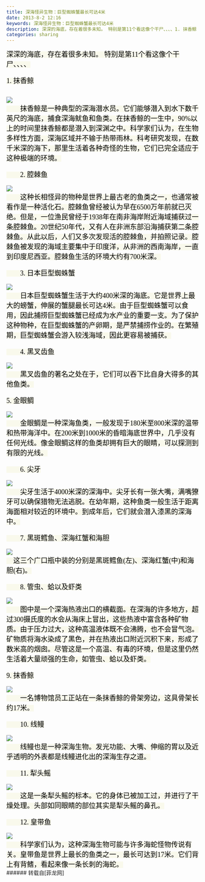 ```yaml
---
title: 深海怪异生物：巨型蜘蛛蟹最长可达4米
date: 2013-8-2 12:16
keywords: 深海怪异生物：巨型蜘蛛蟹最长可达4米
description: 深深的海底，存在着很多未知。 特别是第11个看这像个干尸、、、、1. 抹香鲸　　抹香鲸是一种典型的深海潜水员。它们能够潜入到水下数千英尺的海底，捕食深海鱿鱼和鱼类。在抹香鲸的一生中，90%以上的时间里抹香鲸都是潜入到深渊之中。科学家们认为，在生物多样性方面，深海区域并不输于热带雨林。科考研究发现，在数千米深的海下，那里生活着各种奇怪的生物，它们已完全适应于这种极端的环境。　　2. 腔棘鱼　　这种长相怪异的物种是世界上最古老的鱼类之一，也通常被看作是一种活化石。腔棘鱼曾经被认为早在6500万年前就已灭绝。但是，一位渔民曾经于1938年在南非海岸附近海域捕获过一条腔棘鱼。20世纪50年代，又有人在非洲东部沿海捕获第二条腔棘鱼。从此以后，人们又多次发现活的腔棘鱼，并拍照记录。腔棘鱼被发现的海域主要集中于印度洋，从非洲的西南海岸，一直到印度尼西亚。腔棘鱼生活的环境大约有700米深。　　3. 日本巨型蜘蛛蟹　　日本巨型蜘蛛蟹生活于大约400米深的海底。它是世界上最大的螃蟹，伸展的蟹腿最长可达4米。由于巨型蜘蛛蟹可以食用，因此捕捞巨型蜘蛛蟹已经成为水产业的重要一支。为了保护这种物种，在巨型蜘蛛蟹的产卵期，是严禁捕捞作业的。在繁殖期，巨型蜘蛛蟹会游入较浅海域，因此更容易被捕获。　　4. 黑叉齿鱼　　黑叉齿鱼的著名之处在于，它们可以吞下比自身大得多的其他鱼类。5. 金眼鲷　　金眼鲷是一种深海鱼类，一般发现于180米至800米深的温带和热带海洋中。在200米到1000米的昏暗海底世界中，几乎没有任何光线。像金眼鲷这样的鱼类却拥有巨大的眼睛，可以探测到有限的光线。　　6. 尖牙　　尖牙生活于4000米深的深海中。尖牙长有一张大嘴，满嘴獠牙可以确保猎物无法逃脱。在幼年期，这种鱼类一般生活于距离海面相对较近的环境中。到成年后，它们就会潜入漆黑的深海中。　　7. 黑斑鳕鱼、深海红蟹和海胆　这三个广口瓶中装的分别是黑斑鳕鱼(左)、深海红蟹(中)和海胆(右)。　　8. 管虫、蛤以及虾类　　图中是一个深海热液出口的横截面。在深海的许多地方，超过300摄氏度的水会从海床上冒出，这些热液中富含各种矿物质。由于压力过大，这种高温液体既不会沸腾，也不会冒气泡。矿物质将海水染成了黑色，并在热液出口附近沉积下来，形成了数米高的烟囱。尽管这是一个高温、有毒的环境，但是这里仍然生活着大量顽强的生命，如管虫、蛤以及虾类。9. 抹香鲸　　一名博物馆员工正站在一条抹香鲸的骨架旁边，这具骨架长约17米。　　10. 线鳗　　线鳗也是一种深海生物。发光功能、大嘴、伸缩的胃以及近乎透明的外表都是线鳗进化出的深海生存之道。　　11. 犁头鳐　　这是一条犁头鳐的标本。它的身体已被加工过，并进行了干燥处理。头部如同眼睛的部位其实是犁头鳐的鼻孔。　　12. 皇带鱼　　科学家们认为，这种深海生物可能与许多海蛇怪物传说有关。皇带鱼是世界上最长的鱼类之一，最长可达到17米。它们背上有背鳍，看起来像一条长刺的海蛇。
categories: sharing
---
```

<td class="t_f" id="postmessage_30530">

<font color="#000"><font style="background-color:rgb(249, 249, 236)"><font face="Tahoma"><font size="4">深深的海底，存在着很多未知。 特别是第11个看这像个干尸、、、、</font></font></font></font><br/>
<br/>
<font color="#000"><font style="background-color:rgb(249, 249, 236)"><font face="Tahoma"><font size="4">1. 抹香鲸</font></font></font></font><br/>
<br/>

<img aid="11357" data-cf-modified-743bddd714ee06b219893fd6-="" file="data/attachment/forum/201308/02/121235hdodsojs0kzpkpk0.jpg.thumb.jpg" id="aimg_11357" inpost="1" onclick="" onmouseover="" src="http://www.flw.ph/data/attachment/forum/201308/02/121235hdodsojs0kzpkpk0.jpg" style="cursor:pointer" zoomfile="data/attachment/forum/201308/02/121235hdodsojs0kzpkpk0.jpg"/>


<br/>
<font color="#000"><font style="background-color:rgb(249, 249, 236)"><font face="Tahoma"><font size="4">　　抹香鲸是一种典型的深海潜水员。它们能够潜入到水下数千英尺的海底，捕食深海鱿鱼和鱼类。在抹香鲸的一生中，90%以上的时间里抹香鲸都是潜入到深渊之中。科学家们认为，在生物多样性方面，深海区域并不输于热带雨林。科考研究发现，在数千米深的海下，那里生活着各种奇怪的生物，它们已完全适应于这种极端的环境。</font></font></font></font><br/>
<br/>
<font color="#000"><font style="background-color:rgb(249, 249, 236)"><font face="Tahoma"><font size="4">　　2. 腔棘鱼</font></font></font></font><br/>
<br/>

<img aid="11358" data-cf-modified-743bddd714ee06b219893fd6-="" file="data/attachment/forum/201308/02/121236rozyy49o16h5fo46.jpg.thumb.jpg" id="aimg_11358" inpost="1" onclick="" onmouseover="" src="http://www.flw.ph/data/attachment/forum/201308/02/121236rozyy49o16h5fo46.jpg" style="cursor:pointer" zoomfile="data/attachment/forum/201308/02/121236rozyy49o16h5fo46.jpg"/>


<br/>
<font color="#000"><font style="background-color:rgb(249, 249, 236)"><font face="Tahoma"><font size="4">　　这种长相怪异的物种是世界上最古老的鱼类之一，也通常被看作是一种活化石。腔棘鱼曾经被认为早在6500万年前就已灭绝。但是，一位渔民曾经于1938年在南非海岸附近海域捕获过一条腔棘鱼。20世纪50年代，又有人在非洲东部沿海捕获第二条腔棘鱼。从此以后，人们又多次发现活的腔棘鱼，并拍照记录。腔棘鱼被发现的海域主要集中于印度洋，从非洲的西南海岸，一直到印度尼西亚。腔棘鱼生活的环境大约有700米深。</font></font></font></font><br/>
<br/>
<font color="#000"><font style="background-color:rgb(249, 249, 236)"><font face="Tahoma"><font size="4">　　3. 日本巨型蜘蛛蟹</font></font></font></font><br/>
<br/>

<img aid="11359" data-cf-modified-743bddd714ee06b219893fd6-="" file="data/attachment/forum/201308/02/121237pceq1g11jjxcmgyq.jpg.thumb.jpg" id="aimg_11359" inpost="1" onclick="" onmouseover="" src="http://www.flw.ph/data/attachment/forum/201308/02/121237pceq1g11jjxcmgyq.jpg" style="cursor:pointer" zoomfile="data/attachment/forum/201308/02/121237pceq1g11jjxcmgyq.jpg"/>


<br/>
<font color="#000"><font style="background-color:rgb(249, 249, 236)"><font face="Tahoma"><font size="4">　　日本巨型蜘蛛蟹生活于大约400米深的海底。它是世界上最大的螃蟹，伸展的蟹腿最长可达4米。由于巨型蜘蛛蟹可以食用，因此捕捞巨型蜘蛛蟹已经成为水产业的重要一支。为了保护这种物种，在巨型蜘蛛蟹的产卵期，是严禁捕捞作业的。在繁殖期，巨型蜘蛛蟹会游入较浅海域，因此更容易被捕获。</font></font></font></font><br/>
<br/>
<font color="#000"><font style="background-color:rgb(249, 249, 236)"><font face="Tahoma"><font size="4">　　4. 黑叉齿鱼</font></font></font></font><br/>
<br/>

<img aid="11360" data-cf-modified-743bddd714ee06b219893fd6-="" file="data/attachment/forum/201308/02/121237pr0m0400my0btnib.jpg.thumb.jpg" id="aimg_11360" inpost="1" onclick="" onmouseover="" src="http://www.flw.ph/data/attachment/forum/201308/02/121237pr0m0400my0btnib.jpg" style="cursor:pointer" zoomfile="data/attachment/forum/201308/02/121237pr0m0400my0btnib.jpg"/>


<br/>
<font color="#000"><font style="background-color:rgb(249, 249, 236)"><font face="Tahoma"><font size="4">　　黑叉齿鱼的著名之处在于，它们可以吞下比自身大得多的其他鱼类。</font></font></font></font><br/>
<br/>
<font color="#000"><font style="background-color:rgb(249, 249, 236)"><font face="Tahoma"><font size="4">5. 金眼鲷</font></font></font></font><br/>
<br/>

<img aid="11361" data-cf-modified-743bddd714ee06b219893fd6-="" file="data/attachment/forum/201308/02/121238s2lvpsss1cp1pnsc.jpg.thumb.jpg" id="aimg_11361" inpost="1" onclick="" onmouseover="" src="http://www.flw.ph/data/attachment/forum/201308/02/121238s2lvpsss1cp1pnsc.jpg" style="cursor:pointer" zoomfile="data/attachment/forum/201308/02/121238s2lvpsss1cp1pnsc.jpg"/>


<br/>
<font color="#000"><font style="background-color:rgb(249, 249, 236)"><font face="Tahoma"><font size="4">　　金眼鲷是一种深海鱼类，一般发现于180米至800米深的温带和热带海洋中。在200米到1000米的昏暗海底世界中，几乎没有任何光线。像金眼鲷这样的鱼类却拥有巨大的眼睛，可以探测到有限的光线。</font></font></font></font><br/>
<br/>
<font color="#000"><font style="background-color:rgb(249, 249, 236)"><font face="Tahoma"><font size="4">　　6. 尖牙</font></font></font></font><br/>
<br/>

<img aid="11362" data-cf-modified-743bddd714ee06b219893fd6-="" file="data/attachment/forum/201308/02/121238pes0kcbksbbwc2ss.jpg.thumb.jpg" id="aimg_11362" inpost="1" onclick="" onmouseover="" src="http://www.flw.ph/data/attachment/forum/201308/02/121238pes0kcbksbbwc2ss.jpg" style="cursor:pointer" zoomfile="data/attachment/forum/201308/02/121238pes0kcbksbbwc2ss.jpg"/>


<br/>
<font color="#000"><font style="background-color:rgb(249, 249, 236)"><font face="Tahoma"><font size="4">　　尖牙生活于4000米深的深海中。尖牙长有一张大嘴，满嘴獠牙可以确保猎物无法逃脱。在幼年期，这种鱼类一般生活于距离海面相对较近的环境中。到成年后，它们就会潜入漆黑的深海中。</font></font></font></font><br/>
<br/>
<font color="#000"><font style="background-color:rgb(249, 249, 236)"><font face="Tahoma"><font size="4">　　7. 黑斑鳕鱼、深海红蟹和海胆</font></font></font></font><br/>
<br/>

<img aid="11363" data-cf-modified-743bddd714ee06b219893fd6-="" file="data/attachment/forum/201308/02/121238qsh737svl7mew499.jpg.thumb.jpg" id="aimg_11363" inpost="1" onclick="" onmouseover="" src="http://www.flw.ph/data/attachment/forum/201308/02/121238qsh737svl7mew499.jpg" style="cursor:pointer" zoomfile="data/attachment/forum/201308/02/121238qsh737svl7mew499.jpg"/>


<br/>
<font color="#000"><font style="background-color:rgb(249, 249, 236)"><font face="Tahoma"><font size="4">　这三个广口瓶中装的分别是黑斑鳕鱼(左)、深海红蟹(中)和海胆(右)。</font></font></font></font><br/>
<br/>
<font color="#000"><font style="background-color:rgb(249, 249, 236)"><font face="Tahoma"><font size="4">　　8. 管虫、蛤以及虾类</font></font></font></font><br/>
<br/>

<img aid="11364" data-cf-modified-743bddd714ee06b219893fd6-="" file="data/attachment/forum/201308/02/121239iz9bcncggnbzyqll.jpg.thumb.jpg" id="aimg_11364" inpost="1" onclick="" onmouseover="" src="http://www.flw.ph/data/attachment/forum/201308/02/121239iz9bcncggnbzyqll.jpg" style="cursor:pointer" zoomfile="data/attachment/forum/201308/02/121239iz9bcncggnbzyqll.jpg"/>


<br/>
<font color="#000"><font style="background-color:rgb(249, 249, 236)"><font face="Tahoma"><font size="4">　　图中是一个深海热液出口的横截面。在深海的许多地方，超过300摄氏度的水会从海床上冒出，这些热液中富含各种矿物质。由于压力过大，这种高温液体既不会沸腾，也不会冒气泡。矿物质将海水染成了黑色，并在热液出口附近沉积下来，形成了数米高的烟囱。尽管这是一个高温、有毒的环境，但是这里仍然生活着大量顽强的生命，如管虫、蛤以及虾类。</font></font></font></font><br/>
<br/>
<font color="#000"><font style="background-color:rgb(249, 249, 236)"><font face="Tahoma"><font size="4">9. 抹香鲸</font></font></font></font><br/>
<br/>

<img aid="11365" data-cf-modified-743bddd714ee06b219893fd6-="" file="data/attachment/forum/201308/02/121239r7ly0t0elwlnzryx.jpg.thumb.jpg" id="aimg_11365" inpost="1" onclick="" onmouseover="" src="http://www.flw.ph/data/attachment/forum/201308/02/121239r7ly0t0elwlnzryx.jpg" style="cursor:pointer" zoomfile="data/attachment/forum/201308/02/121239r7ly0t0elwlnzryx.jpg"/>


<br/>
<font color="#000"><font style="background-color:rgb(249, 249, 236)"><font face="Tahoma"><font size="4">　　一名博物馆员工正站在一条抹香鲸的骨架旁边，这具骨架长约17米。</font></font></font></font><br/>
<br/>
<font color="#000"><font style="background-color:rgb(249, 249, 236)"><font face="Tahoma"><font size="4">　　10. 线鳗</font></font></font></font><br/>
<br/>

<img aid="11366" data-cf-modified-743bddd714ee06b219893fd6-="" file="data/attachment/forum/201308/02/121239clgaagahvbzaa4ia.jpg.thumb.jpg" id="aimg_11366" inpost="1" onclick="" onmouseover="" src="http://www.flw.ph/data/attachment/forum/201308/02/121239clgaagahvbzaa4ia.jpg" style="cursor:pointer" zoomfile="data/attachment/forum/201308/02/121239clgaagahvbzaa4ia.jpg"/>


<br/>
<font color="#000"><font style="background-color:rgb(249, 249, 236)"><font face="Tahoma"><font size="4">　　线鳗也是一种深海生物。发光功能、大嘴、伸缩的胃以及近乎透明的外表都是线鳗进化出的深海生存之道。</font></font></font></font><br/>
<br/>
<font color="#000"><font style="background-color:rgb(249, 249, 236)"><font face="Tahoma"><font size="4">　　11. 犁头鳐</font></font></font></font><br/>
<br/>

<img aid="11367" data-cf-modified-743bddd714ee06b219893fd6-="" file="data/attachment/forum/201308/02/121240a4druprwwpcd09xb.jpg.thumb.jpg" id="aimg_11367" inpost="1" onclick="" onmouseover="" src="http://www.flw.ph/data/attachment/forum/201308/02/121240a4druprwwpcd09xb.jpg" style="cursor:pointer" zoomfile="data/attachment/forum/201308/02/121240a4druprwwpcd09xb.jpg"/>


<br/>
<font color="#000"><font style="background-color:rgb(249, 249, 236)"><font face="Tahoma"><font size="4">　　这是一条犁头鳐的标本。它的身体已被加工过，并进行了干燥处理。头部如同眼睛的部位其实是犁头鳐的鼻孔。</font></font></font></font><br/>
<br/>
<font color="#000"><font style="background-color:rgb(249, 249, 236)"><font face="Tahoma"><font size="4">　　12. 皇带鱼</font></font></font></font><br/>
<br/>

<img aid="11368" data-cf-modified-743bddd714ee06b219893fd6-="" file="data/attachment/forum/201308/02/121240wdurgrzxx5dlxkxk.jpg.thumb.jpg" id="aimg_11368" inpost="1" onclick="" onmouseover="" src="http://www.flw.ph/data/attachment/forum/201308/02/121240wdurgrzxx5dlxkxk.jpg" style="cursor:pointer" zoomfile="data/attachment/forum/201308/02/121240wdurgrzxx5dlxkxk.jpg"/>


<br/>
<font color="#000"><font style="background-color:rgb(249, 249, 236)"><font face="Tahoma"><font size="4">　　科学家们认为，这种深海生物可能与许多海蛇怪物传说有关。皇带鱼是世界上最长的鱼类之一，最长可达到17米。它们背上有背鳍，看起来像一条长刺的海蛇。</font></font></font></font><br/>
</td>
###### 转载自[菲龙网]